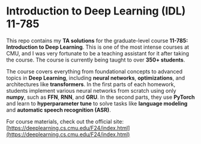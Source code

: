 # Introduction to Deep Learning (IDL) 11-785

This repo contains my **TA solutions** for the graduate-level course **11-785: Introduction to Deep Learning**. This is one of the most intense courses at CMU, and I was very fortunate to be a teaching assistant for it after taking the course. The course is currently being taught to over **350+ students**.

The course covers everything from foundational concepts to advanced topics in **Deep Learning**, including **neural networks**, **optimizations**, and architectures like **transformers**. In the first parts of each homework, students implement various neural networks from scratch using only **numpy**, such as **FFN**, **RNN**, and **GRU**. In the second parts, they use **PyTorch** and learn to **hyperparameter tune** to solve tasks like **language modeling** and **automatic speech recognition (ASR)**.

For course materials, check out the official site: [https://deeplearning.cs.cmu.edu/F24/index.html](https://deeplearning.cs.cmu.edu/F24/index.html)

